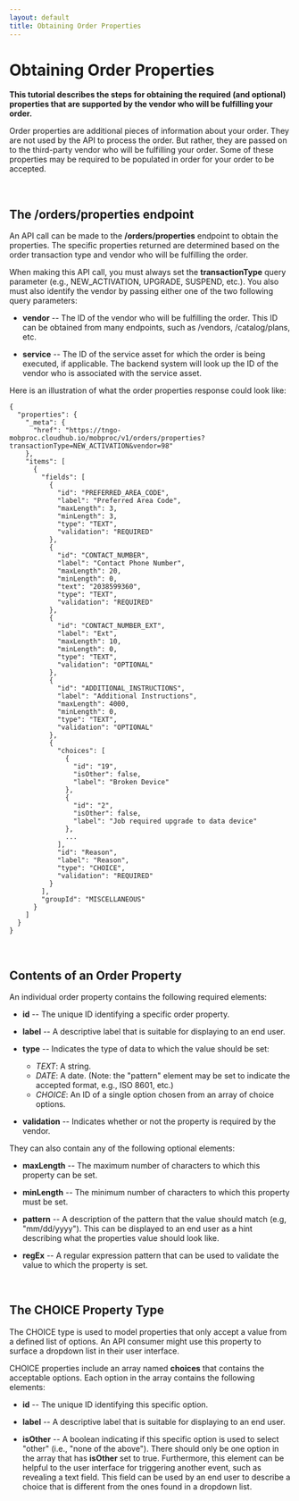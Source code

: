 ```yaml
---
layout: default
title: Obtaining Order Properties
---
```



# Obtaining Order Properties

**This tutorial describes the steps for obtaining the required (and optional) properties that are supported by the vendor who will be fulfilling your order.**

Order properties are additional pieces of information about your order. They are not used by the API to process the order. But rather, they are passed on to the third-party vendor who will be fulfilling your order. Some of these properties may be required to be populated in order for your order to be accepted.

<br/>

## The /orders/properties endpoint

An API call can be made to the **/orders/properties** endpoint to obtain the properties. The specific properties returned are determined based on the order transaction type and  vendor who will be fulfilling the order.

When making this API call, you must always set the **transactionType** query parameter (e.g., NEW_ACTIVATION, UPGRADE, SUSPEND, etc.). You also must also identify the vendor by passing either one of the two following query parameters:
 
* **vendor** -- The ID of the vendor who will be fulfilling the order. This ID can be obtained from many endpoints, such as /vendors, /catalog/plans, etc.

* **service** -- The ID of the service asset for which the order is being executed, if applicable. The backend system will look up the ID of the vendor who is associated with the service asset.


Here is an illustration of what the order properties response could look like:

```
{
  "properties": {
    "_meta": {
      "href": "https://tngo-mobproc.cloudhub.io/mobproc/v1/orders/properties?transactionType=NEW_ACTIVATION&vendor=98"
    },
    "items": [
      {
        "fields": [
          {
            "id": "PREFERRED_AREA_CODE",
            "label": "Preferred Area Code",
            "maxLength": 3,
            "minLength": 3,
            "type": "TEXT",
            "validation": "REQUIRED"
          },
          {
            "id": "CONTACT_NUMBER",
            "label": "Contact Phone Number",
            "maxLength": 20,
            "minLength": 0,
            "text": "2038599360",
            "type": "TEXT",
            "validation": "REQUIRED"
          },
          {
            "id": "CONTACT_NUMBER_EXT",
            "label": "Ext",
            "maxLength": 10,
            "minLength": 0,
            "type": "TEXT",
            "validation": "OPTIONAL"
          },
          {
            "id": "ADDITIONAL_INSTRUCTIONS",
            "label": "Additional Instructions",
            "maxLength": 4000,
            "minLength": 0,
            "type": "TEXT",
            "validation": "OPTIONAL"
          },
          {
            "choices": [
              {
                "id": "19",
                "isOther": false,
                "label": "Broken Device"
              },
              {
                "id": "2",
                "isOther": false,
                "label": "Job required upgrade to data device"
              },
              ...
            ],
            "id": "Reason",
            "label": "Reason",
            "type": "CHOICE",
            "validation": "REQUIRED"
          }
        ],
        "groupId": "MISCELLANEOUS"
      }
    ]
  }
}
```

<br/>

## Contents of an Order Property

An individual order property contains the following required elements:

* **id** -- The unique ID identifying a specific order property.

* **label** -- A descriptive label that is suitable for displaying to an end user.

* **type** -- Indicates the type of data to which the value should be set:
  * *TEXT*: A string.
  * *DATE*: A date. (Note: the "pattern" element may be set to indicate the accepted format, e.g., ISO 8601, etc.)
  * *CHOICE*: An ID of a single option chosen from an array of choice options. 

* **validation** -- Indicates whether or not the property is required by the vendor.

They can also contain any of the following optional elements:

* **maxLength** -- The maximum number of characters to which this property can be set. 

* **minLength** -- The minimum number of characters to which this property must be set. 

* **pattern** -- A description of the pattern that the value should match (e.g, "mm/dd/yyyy"). This can be displayed to an end user as a hint describing what the properties value should look like.

* **regEx** -- A regular expression pattern that can be used to validate the value to which the property is set.


<a name="#choiceProperty"></a><br/>

## The CHOICE Property Type

The CHOICE type is used to model properties that only accept a value from a defined list of options. An API consumer might use this property to surface a dropdown list in their user interface. 

CHOICE properties include an array named **choices** that contains the acceptable options. Each option in the array contains the following elements:

 * **id** -- The unique ID identifying this specific option.
 
 * **label** --  A descriptive label that is suitable for displaying to an end user.
 
 * **isOther** -- A boolean indicating if this specific option is used to select "other" (i.e., "none of the above"). There should only be one option in the array that has **isOther** set to true. Furthermore, this element can be helpful to the user interface for triggering another event, such as revealing a text field. This field can be used by an end user to describe a choice that is different from the ones found in a dropdown list.

